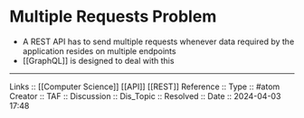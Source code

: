 # Multiple Requests Problem

- A REST API has to send multiple requests whenever data required by the application resides on multiple endpoints
- [[GraphQL]] is designed to deal with this

---
Links :: [[Computer Science]] [[API]] [[REST]]
Reference ::
Type :: #atom
Creator ::
TAF ::
Discussion ::
Dis_Topic :: 
Resolved ::
Date :: 2024-04-03 17:48
